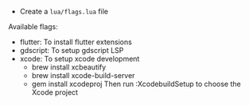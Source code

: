 - Create a `lua/flags.lua` file

Available flags:
- flutter: To install flutter extensions
- gdscript: To setup gdscript LSP
- xcode: To setup xcode development
    - brew install xcbeautify
    - brew install xcode-build-server
    - gem install xcodeproj
    Then run :XcodebuildSetup to choose the Xcode project

